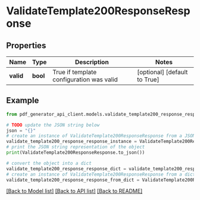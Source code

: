 # ValidateTemplate200ResponseResponse


## Properties

Name | Type | Description | Notes
------------ | ------------- | ------------- | -------------
**valid** | **bool** | True if template configuration was valid | [optional] [default to True]

## Example

```python
from pdf_generator_api_client.models.validate_template200_response_response import ValidateTemplate200ResponseResponse

# TODO update the JSON string below
json = "{}"
# create an instance of ValidateTemplate200ResponseResponse from a JSON string
validate_template200_response_response_instance = ValidateTemplate200ResponseResponse.from_json(json)
# print the JSON string representation of the object
print(ValidateTemplate200ResponseResponse.to_json())

# convert the object into a dict
validate_template200_response_response_dict = validate_template200_response_response_instance.to_dict()
# create an instance of ValidateTemplate200ResponseResponse from a dict
validate_template200_response_response_from_dict = ValidateTemplate200ResponseResponse.from_dict(validate_template200_response_response_dict)
```
[[Back to Model list]](../README.md#documentation-for-models) [[Back to API list]](../README.md#documentation-for-api-endpoints) [[Back to README]](../README.md)


